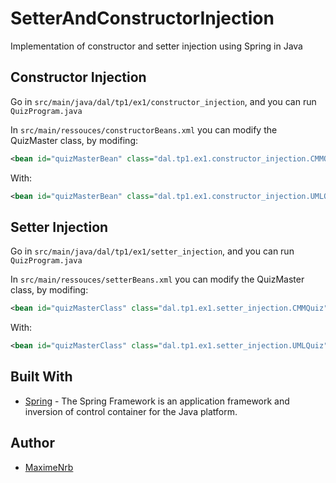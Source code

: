 # SetterAndConstructorInjection
Implementation of constructor and setter injection using Spring in Java

## Constructor Injection
Go in `src/main/java/dal/tp1/ex1/constructor_injection`, and you can run `QuizProgram.java`

In `src/main/ressouces/constructorBeans.xml` you can modify the QuizMaster class, by modifing:
```xml
<bean id="quizMasterBean" class="dal.tp1.ex1.constructor_injection.CMMQuiz"/>
```

With: 
```xml
<bean id="quizMasterBean" class="dal.tp1.ex1.constructor_injection.UMLQuiz"/>
```

## Setter Injection
Go in `src/main/java/dal/tp1/ex1/setter_injection`, and you can run `QuizProgram.java`

In `src/main/ressouces/setterBeans.xml` you can modify the QuizMaster class, by modifing:
```xml
<bean id="quizMasterClass" class="dal.tp1.ex1.setter_injection.CMMQuiz"/>
```

With: 
```xml
<bean id="quizMasterClass" class="dal.tp1.ex1.setter_injection.UMLQuiz"/>
```

## Built With
- [Spring](https://spring.io/) - The Spring Framework is an application framework and inversion of control container for the Java platform.

## Author
- [MaximeNrb](https://github.com/maximenrb)
